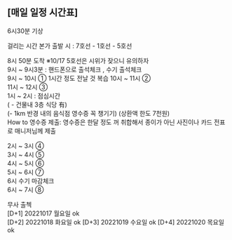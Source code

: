 ## [매일 일정 시간표]

6시30분 기상

걸리는 시간   본가 출발 시 : 7호선 - 1호선 - 5호선    

8시 50분 도착	 ※10/17 5호선은 시위가 잦으니 유의하자  
9시 ~ 9시3분 : 핸드폰으로 출석체크 , 수기 출석체크  
9시 ~ 10시 ①     1시간 정도 전날 것 복습
10시 ~ 11시 ②  
11시 ~ 12시 ③  
1시 ~ 2시 : 점심시간   
					( - 건물내 3층 식당 有)      
		 			(- 1km 반경 내의 음식점 영수증 꼭 챙기기)   (상환액 한도 7천원)   
					How to 영수증 제출: 영수증은 한달 정도 꺼 취합해서 종이가 아닌 사진이나 카드 전표로 매니저님께 제출
					
2시 ~ 3시 ④  
3시 ~ 4시 ⑤  
4시 ~ 5시 ⑥  
5시 ~ 6시 ⑦  
6시   수기 마감체크  
6시 ~ 7시 ⑧


무사 출첵   
[D+1] 20221017 월요일 ok   
[D+2] 20221018 화요일 ok
[D+3] 20221019 수요일 ok
[D+4] 20221020 목요일 ok
